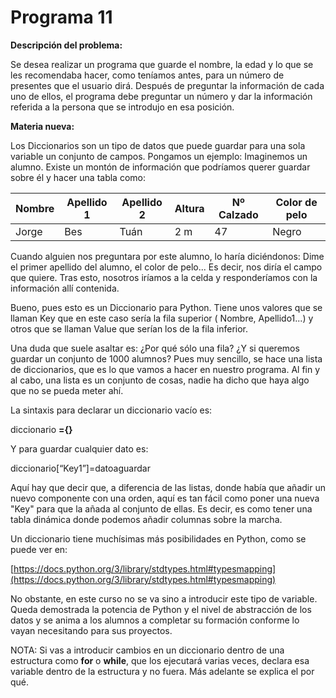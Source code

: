 
# Programa 11

**Descripción del problema:**

Se desea realizar un programa que guarde el nombre, la edad y lo que se les recomendaba hacer, como teníamos antes, para un número de presentes que el usuario dirá. Después de preguntar la información de cada uno de ellos, el programa debe preguntar un número y dar la información referida a la persona que se introdujo en esa posición.

**Materia nueva:**

Los Diccionarios son un tipo de datos que puede guardar para una sola variable un conjunto de campos. Pongamos un ejemplo: Imaginemos un alumno. Existe un montón de información que podríamos querer guardar sobre él y hacer una tabla como:

|Nombre|Apellido 1|Apellido 2|Altura|Nº Calzado|Color de pelo|
|--|--|--|--|--|--|
Jorge|Bes|Tuán|2 m|47|Negro|

Cuando alguien nos preguntara por este alumno, lo haría diciéndonos: Dime el primer apellido del alumno, el color de pelo... Es decir, nos diría el campo que quiere. Tras esto, nosotros iríamos a la celda y responderíamos con la información allí contenida. 

Bueno, pues esto es un Diccionario para Python. Tiene unos valores que se llaman Key que en este caso sería la fila superior ( Nombre, Apellido1...) y otros que se llaman Value que serían los de la fila inferior.

Una duda que suele asaltar es: ¿Por qué sólo una fila? ¿Y si queremos guardar un conjunto de 1000 alumnos? Pues muy sencillo, se hace una lista de diccionarios, que es lo que vamos a hacer en nuestro programa. Al fin y al cabo, una lista es un conjunto de cosas, nadie ha dicho que haya algo que no se pueda meter ahí.

La sintaxis para declarar un diccionario vacío es:

diccionario **={}**

Y para guardar cualquier dato es:

diccionario[“Key1”]=datoaguardar

Aquí hay que decir que, a diferencia de las listas, donde había que añadir un nuevo componente con una orden, aquí es tan fácil como poner una nueva "Key" para que la añada al conjunto de ellas. Es decir, es como tener una tabla dinámica donde podemos añadir columnas sobre la marcha.

Un diccionario tiene muchísimas más posibilidades en Python, como se puede ver en:

[https://docs.python.org/3/library/stdtypes.html#typesmapping](https://docs.python.org/3/library/stdtypes.html#typesmapping)

No obstante, en este curso no se va sino a introducir este tipo de variable. Queda demostrada la potencia de Python y el nivel de abstracción de los datos y se anima a los alumnos a completar su formación conforme lo vayan necesitando para sus proyectos. 

NOTA: Si vas a introducir cambios en un diccionario dentro de una estructura como **for** o **while**, que los ejecutará varias veces, declara esa variable dentro de la estructura y no fuera. Más adelante se explica el por qué. 

